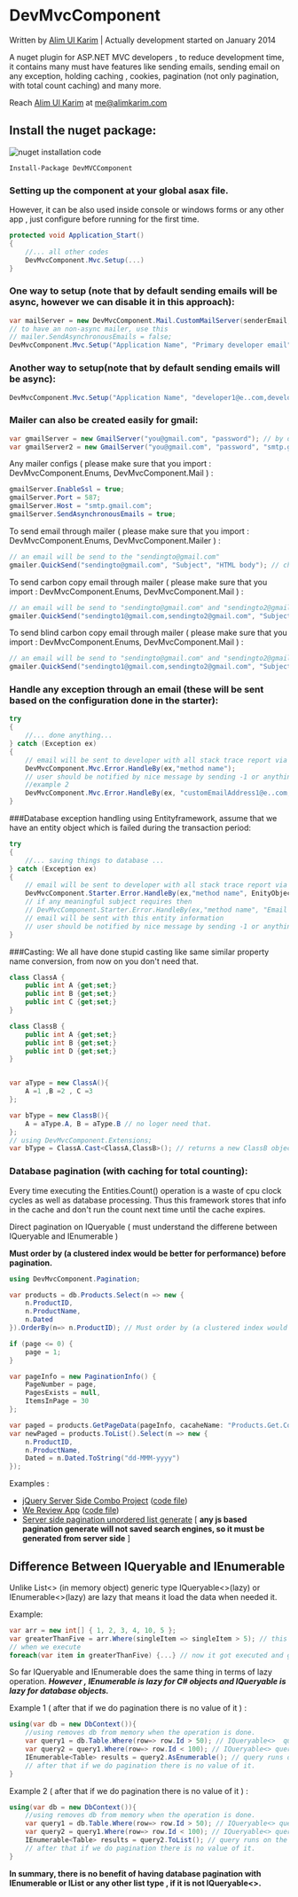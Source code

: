 # DevMvcComponent #

Written by [Alim Ul Karim](https://github.com/aukgit "Alim Ul Karim (Github account)") | Actually development started on January 2014

A nuget plugin for ASP.NET MVC developers , to reduce development time, it contains many must have features like sending emails, sending email on any exception, holding caching , cookies, pagination (not only pagination, with total count caching) and many more.

Reach [Alim Ul Karim](https://github.com/aukgit "Alim Ul Karim (Github account)") at [me@alimkarim.com](me@alimkarim.com "email alim ul karim")

## Install the nuget package:
![nuget installation code](https://raw.githubusercontent.com/aukgit/DevMVCComponent/001b38c94e354037c37e3eac3ee1603da4dd5cde/Images/nuget.png)

    Install-Package DevMVCComponent

### Setting up the component at your global asax file. 

However, it can be also used inside console or windows forms or any other app , just configure before running for the first time.

```csharp
protected void Application_Start()
{
    //... all other codes
    DevMvcComponent.Mvc.Setup(...)
}
```
   

### One way to setup (note that by default sending emails will be async, however we can disable it in this approach):

```csharp
var mailServer = new DevMvcComponent.Mail.CustomMailServer(senderEmail, senderPassword, hostName, senderPort, isSSL);
// to have an non-async mailer, use this
// mailer.SendAsynchronousEmails = false;
DevMvcComponent.Mvc.Setup("Application Name", "Primary developer email", System.Reflection.Assembly.GetExecutingAssembly(), mailServer);
```

### Another way to setup(note that by default sending emails will be async):

```csharp
DevMvcComponent.Mvc.Setup("Application Name", "developer1@e..com,developer2@em...com", System.Reflection.Assembly.GetExecutingAssembly(), senderEmail, senderPassword, hostName, senderPort, isSSL);
```

### Mailer can also be created easily for gmail:

```csharp
var gmailServer = new GmailServer("you@gmail.com", "password"); // by default port is 587 and SSL secure, make sure IMAP , pop3 are installed and less secured enabled.
var gmailServer2 = new GmailServer("you@gmail.com", "password", "smtp.gmail.com", 587); // change ports as well.
```

Any mailer configs ( please make sure that you import : DevMvcComponent.Enums, DevMvcComponent.Mail ) :

```csharp
gmailServer.EnableSsl = true;
gmailServer.Port = 587;
gmailServer.Host = "smtp.gmail.com";
gmailServer.SendAsynchronousEmails = true;
```

To send email through mailer ( please make sure that you import : DevMvcComponent.Enums, DevMvcComponent.Mailer ) :

```csharp    
// an email will be send to the "sendingto@gmail.com" 
gmailer.QuickSend("sendingto@gmail.com", "Subject", "HTML body"); // check out the overloads.
```

To send carbon copy email through mailer ( please make sure that you import : DevMvcComponent.Enums, DevMvcComponent.Mail ) :

```csharp    
// an email will be send to "sendingto@gmail.com" and "sendingto2@gmail.com" as a carbon-copy and async style.
gmailer.QuickSend("sendingto1@gmail.com,sendingto2@gmail.com", "Subject", "HTML body", MailingType.CarbonCopy, searchForCommas: true);
```

To send blind carbon copy email through mailer ( please make sure that you import : DevMvcComponent.Enums, DevMvcComponent.Mail ) :

```csharp    
// an email will be send to "sendingto@gmail.com" and "sendingto2@gmail.com" as a carbon-copy and async style.
gmailer.QuickSend("sendingto1@gmail.com,sendingto2@gmail.com", "Subject", "HTML body", MailingType.MailBlindCarbonCopy, searchForCommas: true);
```

### Handle any exception through an email (these will be sent based on the configuration done in the starter):

```csharp
try
{
    //... done anything...
} catch (Exception ex)
{
    // email will be sent to developer with all stack trace report via the mailer instanticated at the Setup();
    DevMvcComponent.Mvc.Error.HandleBy(ex,"method name");
    // user should be notified by nice message by sending -1 or anything else.
	//example 2
	DevMvcComponent.Mvc.Error.HandleBy(ex, "customEmailAddress1@e..com,customEmailAddress2@e..com"); // send error logs to those email addresses.
}
```

###Database exception handling using Entityframework, assume that we have an entity object which is failed during the transaction period:

```csharp
try
{
    //... saving things to database ...
} catch (Exception ex)
{
    // email will be sent to developer with all stack trace report via the mailer instanticated at the Setup();
    DevMvcComponent.Starter.Error.HandleBy(ex,"method name", EnityObject);
    // if any meaningful subject requires then 
    // DevMvcComponent.Starter.Error.HandleBy(ex,"method name", "Email subject " , EnityObject); 
    // email will be sent with this entity information 
    // user should be notified by nice message by sending -1 or anything else.
}
```

###Casting: We all have done stupid casting like same similar property name conversion, from now on you don't need that.

```csharp
class ClassA {
	public int A {get;set;}
	public int B {get;set;}
	public int C {get;set;}
}

class ClassB {
	public int A {get;set;}
	public int B {get;set;}
	public int D {get;set;}
}


var aType = new ClassA(){
	A =1 ,B =2 , C =3 
};

var bType = new ClassB(){
	A = aType.A, B = aType.B // no loger need that.
};
// using DevMvcComponent.Extensions;
var bType = ClassA.Cast<ClassA,ClassB>(); // returns a new ClassB object having A = 1, B= 2; 

```

### Database pagination (with caching for total counting):

Every time executing the Entities.Count() operation is a waste of cpu clock cycles as well as database processing. Thus this framework stores that info in the cache and don't run the count next time until the cache expires.

Direct pagination on IQueryable ( must understand the differene between IQueryable and IEnumerable )

**Must order by (a clustered index would be better for performance) before pagination.**

```csharp
using DevMvcComponent.Pagination;

var products = db.Products.Select(n => new {
    n.ProductID,
    n.ProductName,
    n.Dated
}).OrderBy(n=> n.ProductID); // Must order by (a clustered index would be better for performance) before pagination.

if (page <= 0) {
    page = 1;
}

var pageInfo = new PaginationInfo() {
    PageNumber = page,
    PagesExists = null,
    ItemsInPage = 30
};

var paged = products.GetPageData(pageInfo, cacaheName: "Products.Get.Count");
var newPaged = products.ToList().Select(n => new {
    n.ProductID,
    n.ProductName,
    Dated = n.Dated.ToString("dd-MMM-yyyy")
});
```

Examples : 

- [jQuery Server Side Combo Project](http://bit.ly/1OnTnyW)   ([code file](http://bit.ly/1OnTquy "Code file for pagination"))  
- [We Review App](http://bit.ly/1OnTJFM)   ([code file](http://bit.ly/1OnTI4B "Code file for pagination"))  
- [Server side pagination unordered list generate](http://bit.ly/1CRFvfK "Server side HTML ul list for SEO optimization")  [ **any js based pagination generate will not saved search engines, so it must be generated from server side** ]

## Difference Between IQueryable and IEnumerable

Unlike List<> (in memory object) generic type IQueryable<>(lazy) or IEnumerable<>(lazy) are lazy that means it load the data when needed it.

Example:

```csharp
var arr = new int[] { 1, 2, 3, 4, 10, 5 };
var greaterThanFive = arr.Where(singleItem => singleItem > 5); // this doesn't get executed until it is needed. And it is an IEnumerable type of list right now.
// when we execute 
foreach(var item in greaterThanFive) {...} // now it got executed and give us emurated data. So far IQueryable and IEnumerable does the same thing.
```

So far IQueryable and IEnumerable does the same thing in terms of lazy operation.
***However , IEnumerable is lazy for C# objects and IQueryable is lazy for database objects.***

Example 1 ( after that if we do pagination there is no value of it ) :	

```csharp
using(var db = new DbContext()){
    //using removes db from memory when the operation is done.
    var query1 = db.Table.Where(row=> row.Id > 50); // IQueryable<>  query doesn't run yet.
    var query2 = query1.Where(row=> row.Id < 100); // IQueryable<> query doesn't run yet.
    IEnumerable<Table> results = query2.AsEnumerable(); // query runs on the database and now we get plain C# objects. "Select * from Table Where id > 50 AND id < 100;"
    // after that if we do pagination there is no value of it.
}
```

Example 2 ( after that if we do pagination there is no value of it ) :	

```csharp
using(var db = new DbContext()){
    //using removes db from memory when the operation is done.
    var query1 = db.Table.Where(row=> row.Id > 50); // IQueryable<> query doesn't run yet.
    var query2 = query1.Where(row=> row.Id < 100); // IQueryable<> query doesn't run yet.
    IEnumerable<Table> results = query2.ToList(); // query runs on the database and now we get plain C# objects. "Select * from Table Where id > 50 AND id < 100;"
    // after that if we do pagination there is no value of it.
}
```
**In summary, there is no benefit of having database pagination with IEnumerable or IList or any other list type , if it is not IQueryable<>.**
